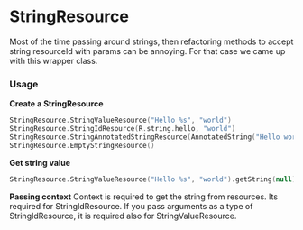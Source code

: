 # StringResource
Most of the time passing around strings, then refactoring methods to accept string resourceId with params can be annoying. For that case we came up with this wrapper class.

### Usage

**Create a StringResource**
```kotlin
StringResource.StringValueResource("Hello %s", "world")
StringResource.StringIdResource(R.string.hello, "world")
StringResource.StringAnnotatedStringResource(AnnotatedString("Hello world))
StringResource.EmptyStringResource()
```

**Get string value**
```kotlin
StringResource.StringValueResource("Hello %s", "world").getString(null)
``` 

**Passing context**
Context is required to get the string from resources. Its required for StringIdResource. If you pass arguments as a type of StringIdResource, it is required also for StringValueResource.